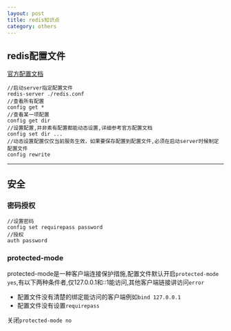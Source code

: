 ```yaml
---
layout: post
title: redis知识点
category: others
---
```


## redis配置文件

[官方配置文档](https://redis.io/topics/config)
```
//启动server指定配置文件
redis-server ./redis.conf
//查看所有配置
config get *
//查看某一项配置
config get dir
//设置配置,并非素有配置都能动态设置,详细参考官方配置文档
config set dir ...
//动态设置配置仅仅当前服务生效，如果要保存配置到配置文件,必须在启动server时候制定配置文件
config rewrite
```
----

## 安全

### 密码授权
```
//设置密码
config set requirepass password
//授权
auth password
```

### protected-mode
protected-mode是一种客户端连接保护措施,配置文件默认开启`protected-mode yes`,有以下两种条件者,仅127.0.0.1和::1能访问,其他客户端链接讲访问`error`
* 配置文件没有清楚的绑定能访问的客户端例如`bind 127.0.0.1`
* 配置文件没有设置`requirepass`

关闭`protected-mode no`


